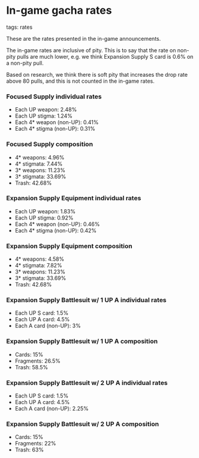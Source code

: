 # In-game gacha rates
tags: rates

These are the rates presented in the in-game announcements.

The in-game rates are inclusive of pity. This is to say that the rate on non-pity pulls are much lower, e.g. we think Expansion Supply S card is 0.6% on a non-pity pull.

Based on research, we think there is soft pity that increases the drop rate above 80 pulls, and this is not counted in the in-game rates.

### Focused Supply individual rates
- Each UP weapon: 2.48%
- Each UP stigma: 1.24%
- Each 4* weapon (non-UP): 0.41%
- Each 4* stigma (non-UP): 0.31%

### Focused Supply composition
- 4* weapons: 4.96%
- 4* stigmata: 7.44%
- 3* weapons: 11.23%
- 3* stigmata: 33.69%
- Trash: 42.68%

### Expansion Supply Equipment individual rates
- Each UP weapon: 1.83%
- Each UP stigma: 0.92%
- Each 4* weapon (non-UP): 0.46%
- Each 4* stigma (non-UP): 0.42%

### Expansion Supply Equipment composition
- 4* weapons: 4.58%
- 4* stigmata: 7.82%
- 3* weapons: 11.23%
- 3* stigmata: 33.69%
- Trash: 42.68%

### Expansion Supply Battlesuit w/ 1 UP A individual rates
- Each UP S card: 1.5%
- Each UP A card: 4.5%
- Each A card (non-UP): 3%

### Expansion Supply Battlesuit w/ 1 UP A composition
- Cards: 15%
- Fragments: 26.5%
- Trash: 58.5%

### Expansion Supply Battlesuit w/ 2 UP A individual rates
- Each UP S card: 1.5%
- Each UP A card: 4.5%
- Each A card (non-UP): 2.25%

### Expansion Supply Battlesuit w/ 2 UP A composition
- Cards: 15%
- Fragments: 22%
- Trash: 63%